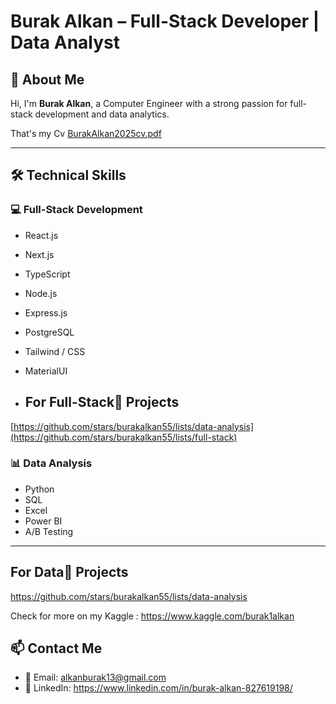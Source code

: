 # Burak Alkan – Full-Stack Developer | Data Analyst

## 💼 About Me

Hi, I'm **Burak Alkan**, a Computer Engineer with a strong passion for full-stack development and data analytics.  

That's my Cv [BurakAlkan2025cv.pdf](https://github.com/user-attachments/files/19866644/BurakAlkan2025cv.pdf)


---

## 🛠️ Technical Skills

### 💻 Full-Stack Development
- React.js
- Next.js
- TypeScript
- Node.js  
- Express.js  
- PostgreSQL  
- Tailwind / CSS
- MaterialUI

- ##  For Full-Stack🧠 Projects
[https://github.com/stars/burakalkan55/lists/data-analysis](https://github.com/stars/burakalkan55/lists/full-stack)

### 📊 Data Analysis
- Python  
- SQL  
- Excel  
- Power BI
- A/B Testing

---
##  For Data🧠 Projects
https://github.com/stars/burakalkan55/lists/data-analysis

Check for more on my Kaggle : https://www.kaggle.com/burak1alkan

## 📫 Contact Me

- 📧 Email: alkanburak13@gmail.com  
- 🔗 LinkedIn: https://www.linkedin.com/in/burak-alkan-827619198/  


